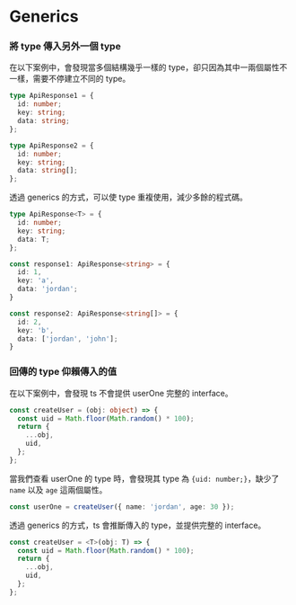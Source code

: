 # Generics

### 將 type 傳入另外一個 type

在以下案例中，會發現當多個結構幾乎一樣的 type，卻只因為其中一兩個屬性不一樣，需要不停建立不同的 type。

```ts
type ApiResponse1 = {
  id: number;
  key: string;
  data: string;
};

type ApiResponse2 = {
  id: number;
  key: string;
  data: string[];
};
```

透過 generics 的方式，可以使 type 重複使用，減少多餘的程式碼。

```ts
type ApiResponse<T> = {
  id: number;
  key: string;
  data: T;
};

const response1: ApiResponse<string> = {
  id: 1,
  key: 'a',
  data: 'jordan';
}

const response2: ApiResponse<string[]> = {
  id: 2,
  key: 'b',
  data: ['jordan', 'john'];
}
```

### 回傳的 type 仰賴傳入的值

在以下案例中，會發現 ts 不會提供 userOne 完整的 interface。

```ts
const createUser = (obj: object) => {
  const uid = Math.floor(Math.random() * 100);
  return {
    ...obj,
    uid,
  };
};
```

當我們查看 userOne 的 type 時，會發現其 type 為 `{uid: number;}`，缺少了 `name` 以及 `age` 這兩個屬性。

```ts
const userOne = createUser({ name: 'jordan', age: 30 });
```

透過 generics 的方式，ts 會推斷傳入的 type，並提供完整的 interface。

```ts
const createUser = <T>(obj: T) => {
  const uid = Math.floor(Math.random() * 100);
  return {
    ...obj,
    uid,
  };
};
```
